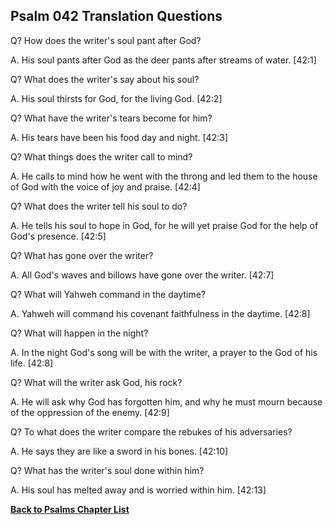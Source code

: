 ## Psalm 042 Translation Questions ##

Q? How does the writer's soul pant after God?

A. His soul pants after God as the deer pants after streams of water. [42:1]

Q? What does the writer's say about his soul?

A. His soul thirsts for God, for the living God. [42:2]

Q? What have the writer's tears become for him?

A. His tears have been his food day and night. [42:3]

Q? What things does the writer call to mind?

A. He calls to mind how he went with the throng and led them to the house of God with the voice of joy and praise. [42:4]

Q? What does the writer tell his soul to do?

A. He tells his soul to hope in God, for he will yet praise God for the help of God's presence. [42:5]

Q? What has gone over the writer?

A. All God's waves and billows have gone over the writer. [42:7]

Q? What will Yahweh command in the daytime?

A. Yahweh will command his covenant faithfulness in the daytime. [42:8]

Q? What will happen in the night?

A. In the night God's song will be with the writer, a prayer to the God of his life. [42:8]

Q? What will the writer ask God, his rock?

A. He will ask why God has forgotten him, and why he must mourn because of the oppression of the enemy. [42:9]

Q? To what does the writer compare the rebukes of his adversaries?

A. He says they are like a sword in his bones. [42:10]

Q? What has the writer's soul done within him?

A. His soul has melted away and is worried within him. [42:13]

__[Back to Psalms Chapter List](./)__

